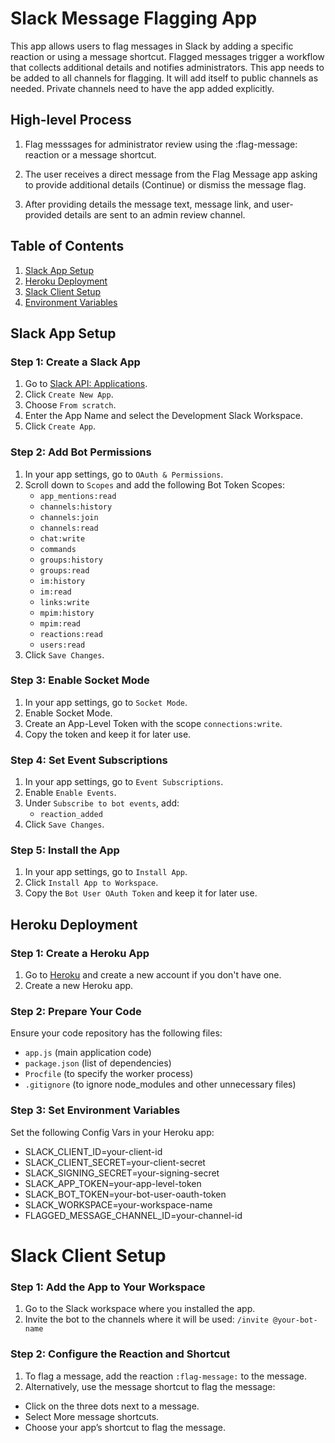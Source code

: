 # Slack Message Flagging App

This app allows users to flag messages in Slack by adding a specific reaction or using a message shortcut. Flagged messages trigger a workflow that collects additional details and notifies administrators.
This app needs to be added to all channels for flagging. It will add itself to public channels as needed. Private channels need to have the app added explicitly. 

## High-level Process
1. Flag messsages for administrator review using the :flag-message: reaction or a message shortcut. 

2. The user receives a direct message from the Flag Message app asking to provide additional details (Continue) or dismiss the message flag.
3. After providing details the message text, message link, and user-provided details are sent to an admin review channel.

## Table of Contents

1. [Slack App Setup](#slack-app-setup)
2. [Heroku Deployment](#heroku-deployment)
3. [Slack Client Setup](#slack-client-setup)
4. [Environment Variables](#environment-variables)

## Slack App Setup

### Step 1: Create a Slack App

1. Go to [Slack API: Applications](https://api.slack.com/apps).
2. Click `Create New App`.
3. Choose `From scratch`.
4. Enter the App Name and select the Development Slack Workspace.
5. Click `Create App`.

### Step 2: Add Bot Permissions

1. In your app settings, go to `OAuth & Permissions`.
2. Scroll down to `Scopes` and add the following Bot Token Scopes:
    - `app_mentions:read`
    - `channels:history`
    - `channels:join`
    - `channels:read`
    - `chat:write`
    - `commands`
    - `groups:history`
    - `groups:read`
    - `im:history`
    - `im:read`
    - `links:write`
    - `mpim:history`
    - `mpim:read`
    - `reactions:read`
    - `users:read`
3. Click `Save Changes`.

### Step 3: Enable Socket Mode

1. In your app settings, go to `Socket Mode`.
2. Enable Socket Mode.
3. Create an App-Level Token with the scope `connections:write`.
4. Copy the token and keep it for later use.

### Step 4: Set Event Subscriptions

1. In your app settings, go to `Event Subscriptions`.
2. Enable `Enable Events`.
3. Under `Subscribe to bot events`, add:
    - `reaction_added`
4. Click `Save Changes`.

### Step 5: Install the App

1. In your app settings, go to `Install App`.
2. Click `Install App to Workspace`.
3. Copy the `Bot User OAuth Token` and keep it for later use.

## Heroku Deployment

### Step 1: Create a Heroku App

1. Go to [Heroku](https://www.heroku.com/) and create a new account if you don't have one.
2. Create a new Heroku app.

### Step 2: Prepare Your Code

Ensure your code repository has the following files:
- `app.js` (main application code)
- `package.json` (list of dependencies)
- `Procfile` (to specify the worker process)
- `.gitignore` (to ignore node_modules and other unnecessary files)

### Step 3: Set Environment Variables

Set the following Config Vars in your Heroku app:

- SLACK_CLIENT_ID=your-client-id
- SLACK_CLIENT_SECRET=your-client-secret
- SLACK_SIGNING_SECRET=your-signing-secret
- SLACK_APP_TOKEN=your-app-level-token
- SLACK_BOT_TOKEN=your-bot-user-oauth-token
- SLACK_WORKSPACE=your-workspace-name
- FLAGGED_MESSAGE_CHANNEL_ID=your-channel-id


# Slack Client Setup

### Step 1: Add the App to Your Workspace

1.	Go to the Slack workspace where you installed the app.
2.	Invite the bot to the channels where it will be used: `/invite @your-bot-name`

### Step 2: Configure the Reaction and Shortcut

1.	To flag a message, add the reaction `:flag-message:` to the message.
2.	Alternatively, use the message shortcut to flag the message:
- Click on the three dots next to a message.
- Select More message shortcuts.
- Choose your app’s shortcut to flag the message.
